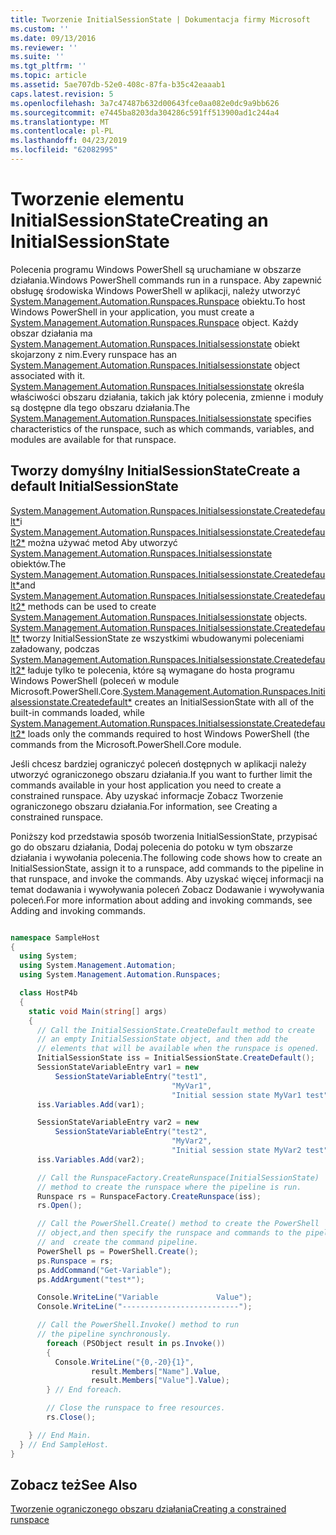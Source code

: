 ```yaml
---
title: Tworzenie InitialSessionState | Dokumentacja firmy Microsoft
ms.custom: ''
ms.date: 09/13/2016
ms.reviewer: ''
ms.suite: ''
ms.tgt_pltfrm: ''
ms.topic: article
ms.assetid: 5ae707db-52e0-408c-87fa-b35c42eaaab1
caps.latest.revision: 5
ms.openlocfilehash: 3a7c47487b632d00643fce0aa082e0dc9a9bb626
ms.sourcegitcommit: e7445ba8203da304286c591ff513900ad1c244a4
ms.translationtype: MT
ms.contentlocale: pl-PL
ms.lasthandoff: 04/23/2019
ms.locfileid: "62082995"
---
```

# <a name="creating-an-initialsessionstate"></a><span data-ttu-id="230ae-102">Tworzenie elementu InitialSessionState</span><span class="sxs-lookup"><span data-stu-id="230ae-102">Creating an InitialSessionState</span></span>

<span data-ttu-id="230ae-103">Polecenia programu Windows PowerShell są uruchamiane w obszarze działania.</span><span class="sxs-lookup"><span data-stu-id="230ae-103">Windows PowerShell commands run in a runspace.</span></span> <span data-ttu-id="230ae-104">Aby zapewnić obsługę środowiska Windows PowerShell w aplikacji, należy utworzyć [System.Management.Automation.Runspaces.Runspace](/dotnet/api/System.Management.Automation.Runspaces.Runspace) obiektu.</span><span class="sxs-lookup"><span data-stu-id="230ae-104">To host Windows PowerShell in your application, you must create a [System.Management.Automation.Runspaces.Runspace](/dotnet/api/System.Management.Automation.Runspaces.Runspace) object.</span></span> <span data-ttu-id="230ae-105">Każdy obszar działania ma [System.Management.Automation.Runspaces.Initialsessionstate](/dotnet/api/System.Management.Automation.Runspaces.InitialSessionState) obiekt skojarzony z nim.</span><span class="sxs-lookup"><span data-stu-id="230ae-105">Every runspace has an [System.Management.Automation.Runspaces.Initialsessionstate](/dotnet/api/System.Management.Automation.Runspaces.InitialSessionState) object associated with it.</span></span> <span data-ttu-id="230ae-106">[System.Management.Automation.Runspaces.Initialsessionstate](/dotnet/api/System.Management.Automation.Runspaces.InitialSessionState) określa właściwości obszaru działania, takich jak który polecenia, zmienne i moduły są dostępne dla tego obszaru działania.</span><span class="sxs-lookup"><span data-stu-id="230ae-106">The [System.Management.Automation.Runspaces.Initialsessionstate](/dotnet/api/System.Management.Automation.Runspaces.InitialSessionState) specifies characteristics of the runspace, such as which commands, variables, and modules are available for that runspace.</span></span>

## <a name="create-a-default-initialsessionstate"></a><span data-ttu-id="230ae-107">Tworzy domyślny InitialSessionState</span><span class="sxs-lookup"><span data-stu-id="230ae-107">Create a default InitialSessionState</span></span>

 <span data-ttu-id="230ae-108">[System.Management.Automation.Runspaces.Initialsessionstate.Createdefault\*](/dotnet/api/System.Management.Automation.Runspaces.InitialSessionState.CreateDefault)i [System.Management.Automation.Runspaces.Initialsessionstate.Createdefault2\*](/dotnet/api/System.Management.Automation.Runspaces.InitialSessionState.CreateDefault2) można używać metod Aby utworzyć [System.Management.Automation.Runspaces.Initialsessionstate](/dotnet/api/System.Management.Automation.Runspaces.InitialSessionState) obiektów.</span><span class="sxs-lookup"><span data-stu-id="230ae-108">The [System.Management.Automation.Runspaces.Initialsessionstate.Createdefault\*](/dotnet/api/System.Management.Automation.Runspaces.InitialSessionState.CreateDefault)and [System.Management.Automation.Runspaces.Initialsessionstate.Createdefault2\*](/dotnet/api/System.Management.Automation.Runspaces.InitialSessionState.CreateDefault2) methods can be used to create [System.Management.Automation.Runspaces.Initialsessionstate](/dotnet/api/System.Management.Automation.Runspaces.InitialSessionState) objects.</span></span> <span data-ttu-id="230ae-109">[System.Management.Automation.Runspaces.Initialsessionstate.Createdefault\*](/dotnet/api/System.Management.Automation.Runspaces.InitialSessionState.CreateDefault) tworzy InitialSessionState ze wszystkimi wbudowanymi poleceniami załadowany, podczas [ System.Management.Automation.Runspaces.Initialsessionstate.Createdefault2\*](/dotnet/api/System.Management.Automation.Runspaces.InitialSessionState.CreateDefault2) ładuje tylko te polecenia, które są wymagane do hosta programu Windows PowerShell (poleceń w module Microsoft.PowerShell.Core.</span><span class="sxs-lookup"><span data-stu-id="230ae-109">[System.Management.Automation.Runspaces.Initialsessionstate.Createdefault\*](/dotnet/api/System.Management.Automation.Runspaces.InitialSessionState.CreateDefault) creates an InitialSessionState with all of the built-in commands loaded, while [System.Management.Automation.Runspaces.Initialsessionstate.Createdefault2\*](/dotnet/api/System.Management.Automation.Runspaces.InitialSessionState.CreateDefault2) loads only the commands required to host Windows PowerShell (the commands from the Microsoft.PowerShell.Core module.</span></span>

 <span data-ttu-id="230ae-110">Jeśli chcesz bardziej ograniczyć poleceń dostępnych w aplikacji należy utworzyć ograniczonego obszaru działania.</span><span class="sxs-lookup"><span data-stu-id="230ae-110">If you want to further limit the commands available in your host application you need to create a constrained runspace.</span></span> <span data-ttu-id="230ae-111">Aby uzyskać informacje Zobacz Tworzenie ograniczonego obszaru działania.</span><span class="sxs-lookup"><span data-stu-id="230ae-111">For information, see Creating a constrained runspace.</span></span>

 <span data-ttu-id="230ae-112">Poniższy kod przedstawia sposób tworzenia InitialSessionState, przypisać go do obszaru działania, Dodaj polecenia do potoku w tym obszarze działania i wywołania polecenia.</span><span class="sxs-lookup"><span data-stu-id="230ae-112">The following code shows how to create an InitialSessionState, assign it to a runspace, add commands to the pipeline in that runspace, and invoke the commands.</span></span> <span data-ttu-id="230ae-113">Aby uzyskać więcej informacji na temat dodawania i wywoływania poleceń Zobacz Dodawanie i wywoływania poleceń.</span><span class="sxs-lookup"><span data-stu-id="230ae-113">For more information about adding and invoking commands, see Adding and invoking commands.</span></span>

```csharp

namespace SampleHost
{
  using System;
  using System.Management.Automation;
  using System.Management.Automation.Runspaces;

  class HostP4b
  {
    static void Main(string[] args)
    {
      // Call the InitialSessionState.CreateDefault method to create
      // an empty InitialSessionState object, and then add the
      // elements that will be available when the runspace is opened.
      InitialSessionState iss = InitialSessionState.CreateDefault();
      SessionStateVariableEntry var1 = new
          SessionStateVariableEntry("test1",
                                    "MyVar1",
                                    "Initial session state MyVar1 test");
      iss.Variables.Add(var1);

      SessionStateVariableEntry var2 = new
          SessionStateVariableEntry("test2",
                                    "MyVar2",
                                    "Initial session state MyVar2 test");
      iss.Variables.Add(var2);

      // Call the RunspaceFactory.CreateRunspace(InitialSessionState)
      // method to create the runspace where the pipeline is run.
      Runspace rs = RunspaceFactory.CreateRunspace(iss);
      rs.Open();

      // Call the PowerShell.Create() method to create the PowerShell
      // object,and then specify the runspace and commands to the pipeline.
      // and  create the command pipeline.
      PowerShell ps = PowerShell.Create();
      ps.Runspace = rs;
      ps.AddCommand("Get-Variable");
      ps.AddArgument("test*");

      Console.WriteLine("Variable             Value");
      Console.WriteLine("--------------------------");

      // Call the PowerShell.Invoke() method to run
      // the pipeline synchronously.
        foreach (PSObject result in ps.Invoke())
        {
          Console.WriteLine("{0,-20}{1}",
                  result.Members["Name"].Value,
                  result.Members["Value"].Value);
        } // End foreach.

        // Close the runspace to free resources.
        rs.Close();

    } // End Main.
  } // End SampleHost.
}
```

## <a name="see-also"></a><span data-ttu-id="230ae-114">Zobacz też</span><span class="sxs-lookup"><span data-stu-id="230ae-114">See Also</span></span>

 [<span data-ttu-id="230ae-115">Tworzenie ograniczonego obszaru działania</span><span class="sxs-lookup"><span data-stu-id="230ae-115">Creating a constrained runspace</span></span>](./creating-a-constrained-runspace.md)
